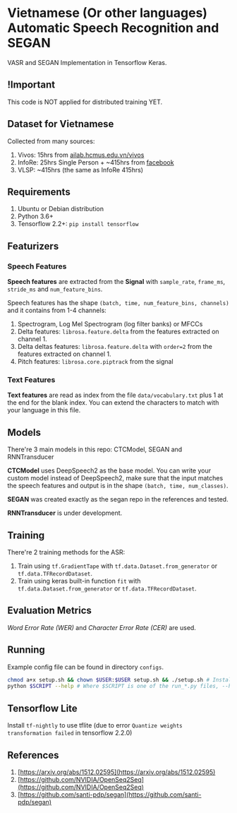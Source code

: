 # Vietnamese (Or other languages) Automatic Speech Recognition and SEGAN

VASR and SEGAN Implementation in Tensorflow Keras.

## !Important

This code is NOT applied for distributed training YET.

## Dataset for Vietnamese

Collected from many sources:

1. Vivos: 15hrs from [ailab.hcmus.edu.vn/vivos](https://ailab.hcmus.edu.vn/vivos)
2. InfoRe: 25hrs Single Person + ~415hrs from [facebook](https://www.facebook.com/groups/j2team.community/permalink/1010834009248719/)
3. VLSP: ~415hrs (the same as InfoRe 415hrs)

## Requirements

1. Ubuntu or Debian distribution
2. Python 3.6+
3. Tensorflow 2.2+: ```pip install tensorflow```

## Featurizers

### Speech Features

**Speech features** are extracted from the **Signal** with ```sample_rate```, ```frame_ms```, ```stride_ms``` and ```num_feature_bins```.

Speech features has the shape ```(batch, time, num_feature_bins, channels)``` and it contains from 1-4 channels:

1. Spectrogram, Log Mel Spectrogram (log filter banks) or MFCCs
2. Delta features: ```librosa.feature.delta``` from the features extracted on channel 1.
3. Delta deltas features: ```librosa.feature.delta``` with ```order=2``` from the features extracted on channel 1.
4. Pitch features: ```librosa.core.piptrack``` from the signal

### Text Features

**Text features** are read as index from the file ```data/vocabulary.txt``` plus 1 at the end for the blank index. You can extend the characters to match with your language in this file.

## Models

There're 3 main models in this repo: CTCModel, SEGAN and RNNTransducer

**CTCModel** uses DeepSpeech2 as the base model. You can write your custom model instead of DeepSpeech2, make sure that the input matches the speech features and output is in the shape ```(batch, time, num_classes)```.

**SEGAN** was created exactly as the segan repo in the references and tested.

**RNNTransducer** is under development.

## Training

There're 2 training methods for the ASR:

1. Train using ```tf.GradientTape``` with ```tf.data.Dataset.from_generator``` or ```tf.data.TFRecordDataset```.
2. Train using keras built-in function ```fit``` with ```tf.data.Dataset.from_generator``` or ```tf.data.TFRecordDataset```.

## Evaluation Metrics

*Word Error Rate (WER)* and *Character Error Rate (CER)* are used.

## Running

Example config file can be found in directory ```configs```.

```bash
chmod a+x setup.sh && chown $USER:$USER setup.sh && ./setup.sh # Install dependencies
python $SCRIPT --help # Where $SCRIPT is one of the run_*.py files, --help to see the flags
```

## Tensorflow Lite

Install ```tf-nightly``` to use tflite (due to error ```Quantize weights transformation failed``` in tensorflow 2.2.0)

## References

1. [https://arxiv.org/abs/1512.02595](https://arxiv.org/abs/1512.02595)
2. [https://github.com/NVIDIA/OpenSeq2Seq](https://github.com/NVIDIA/OpenSeq2Seq)
3. [https://github.com/santi-pdp/segan](https://github.com/santi-pdp/segan)
